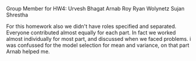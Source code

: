 Group Member for HW4: Urvesh Bhagat Arnab Roy Ryan Wolynetz Sujan Shrestha

For this homework also we didn't have roles specified and separated. Everyone contributed almost equally for each part. In fact we worked almost individually for most part, and discussed when we faced problems.
i was confussed for the model selection for mean and variance, on that part Arnab helped me.
